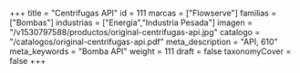 +++
title = "Centrifugas API"
id = 111
marcas = ["Flowserve"]
familias = ["Bombas"]
industrias = ["Energía","Industria Pesada"]
imagen = "/v1530797588/productos/original-centrifugas-api.jpg"
catalogo = "/catalogos/original-centrifugas-api.pdf"
meta_description = "API, 610"
meta_keywords = "Bomba API"
weight = 111
draft = false
taxonomyCover = false
+++
